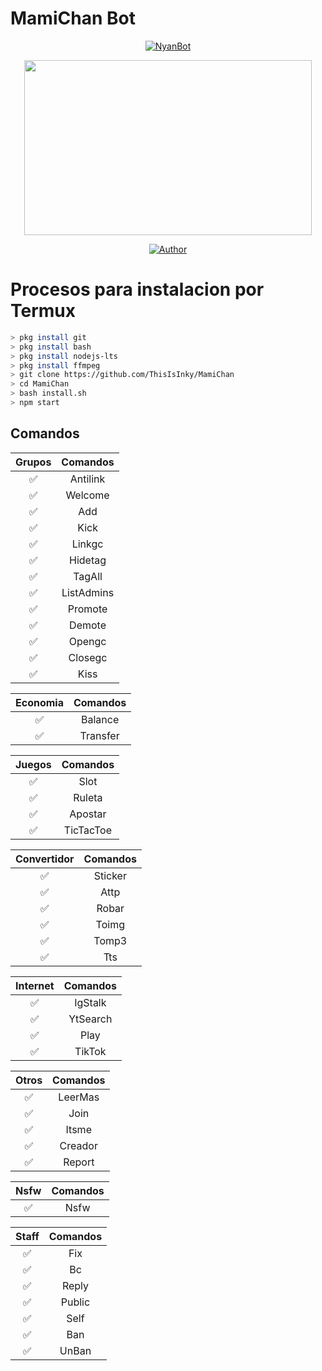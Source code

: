 # MamiChan Bot

<p align="center">
<a href="#"><img title="NyanBot" src="https://img.shields.io/badge/👾MamiChan | ThisIsInky👾-black?colorA=%23ff0000&colorB=%23000000&style=for-the-badge"></a>
</p>

<p align="center">
<img src="https://github.com/ThisIsInky/MamiChan/blob/main/media/image/menu.jpg" width="460" height="280"/>
</p>

<p align="center">
<a href="https://github.com/ThisIsInky"><img title="Author" src="https://img.shields.io/badge/Author-ThisIsInky-red.svg?style=for-the-badge&logo=github"></a>
</p>

# Procesos para instalacion por Termux

```bash
> pkg install git
> pkg install bash
> pkg install nodejs-lts
> pkg install ffmpeg
> git clone https://github.com/ThisIsInky/MamiChan
> cd MamiChan
> bash install.sh
> npm start
```

## Comandos

|   Grupos   |   Comandos   |
| :-----------: | :--------------------------------: |
|   ✅   |   Antilink   |
|   ✅   |   Welcome   |
|   ✅   |   Add   |
|   ✅   |   Kick   |
|   ✅   |   Linkgc   |
|   ✅   |   Hidetag   |
|   ✅   |   TagAll   |
|   ✅   |   ListAdmins   |
|   ✅   |   Promote   |
|   ✅   |   Demote   |
|   ✅   |   Opengc   |
|   ✅   |   Closegc   |
|   ✅   |   Kiss   |

|   Economia   |   Comandos   |
| :-----------: | :--------------------------------: |
|   ✅   |   Balance   |
|   ✅   |   Transfer   |

|   Juegos   |   Comandos   |
| :-----------: | :--------------------------------: |
|   ✅   |   Slot   |
|   ✅   |   Ruleta   |
|   ✅   |   Apostar   |
|   ✅   |   TicTacToe   |

|   Convertidor   |   Comandos   |
| :-----------: | :--------------------------------: |
|   ✅   |   Sticker   |
|   ✅   |   Attp   |
|   ✅   |   Robar   |
|   ✅   |   Toimg   |
|   ✅   |   Tomp3   |
|   ✅   |   Tts   |

|   Internet   |   Comandos   |
| :-----------: | :--------------------------------: |
|   ✅   |   IgStalk   |
|   ✅   |   YtSearch   |
|   ✅   |   Play   |
|   ✅   |   TikTok   |

|   Otros   |   Comandos   |
| :-----------: | :--------------------------------: |
|   ✅   |   LeerMas   |
|   ✅   |   Join   |
|   ✅   |   Itsme   |
|   ✅   |   Creador   |
|   ✅   |   Report   |

|   Nsfw   |   Comandos   |
| :-----------: | :--------------------------------: |
|   ✅   |   Nsfw   |

|   Staff   |   Comandos   |
| :-----------: | :--------------------------------: |
|   ✅   |   Fix   |
|   ✅   |   Bc   |
|   ✅   |   Reply   |
|   ✅   |   Public   |
|   ✅   |   Self   |
|   ✅   |   Ban   |
|   ✅   |   UnBan   |
